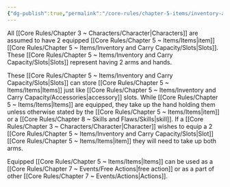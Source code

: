 ```yaml
---
{"dg-publish":true,"permalink":"/core-rules/chapter-5-items/inventory-and-carry-capacity/equipped/"}
---
```


All [[Core Rules/Chapter 3 ~ Characters/Character\|Characters]] are assumed to have 2 equipped [[Core Rules/Chapter 5 ~ Items/Items\|item]] [[Core Rules/Chapter 5 ~ Items/Inventory and Carry Capacity/Slots\|Slots]]. These [[Core Rules/Chapter 5 ~ Items/Inventory and Carry Capacity/Slots\|Slots]] represent having 2 arms and hands.

These [[Core Rules/Chapter 5 ~ Items/Inventory and Carry Capacity/Slots\|Slots]] can store [[Core Rules/Chapter 5 ~ Items/Items\|Items]] just like [[Core Rules/Chapter 5 ~ Items/Inventory and Carry Capacity/Accessories\|accessory]] slots. While [[Core Rules/Chapter 5 ~ Items/Items\|Items]] are equipped, they take up the hand holding them unless otherwise stated by the [[Core Rules/Chapter 5 ~ Items/Items\|item]] or a [[Core Rules/Chapter 8 ~ Skills and Flaws/Skills\|skill]]. If a [[Core Rules/Chapter 3 ~ Characters/Character\|Character]] wishes to equip a 2 [[Core Rules/Chapter 5 ~ Items/Inventory and Carry Capacity/Slots\|Slot]] [[Core Rules/Chapter 5 ~ Items/Items\|item]] they will need to take up both arms.

Equipped [[Core Rules/Chapter 5 ~ Items/Items\|Items]] can be used as a [[Core Rules/Chapter 7 ~ Events/Free Actions\|free action]] or as a part of other [[Core Rules/Chapter 7 ~ Events/Actions\|Actions]].